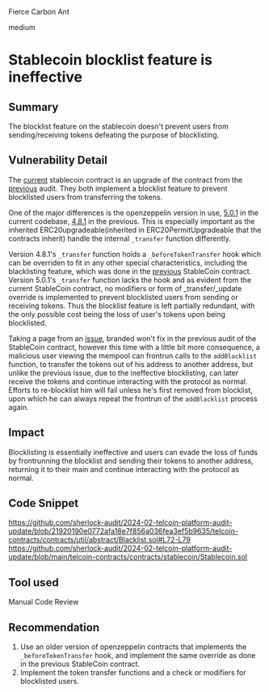 Fierce Carbon Ant

medium

# Stablecoin blocklist feature is ineffective

## Summary
The blocklist feature on the stablecoin doesn't prevent users from sending/receiving tokens defeating the purpose of blocklisting.

## Vulnerability Detail
The [current](https://github.com/sherlock-audit/2024-02-telcoin-platform-audit-update/blob/main/telcoin-contracts/contracts/stablecoin/Stablecoin.sol) stablecoin contract is an upgrade of the contract from the [previous](https://github.com/sherlock-audit/2023-02-telcoin/blob/main/telcoin-audit/contracts/stablecoin/Stablecoin.sol) audit. They both implement a blocklist feature to prevent blocklisted users from transferring the tokens.

One of the major differences is the openzeppelin version in use, [5.0.1](https://github.com/sherlock-audit/2024-02-telcoin-platform-audit-update/blob/21920190e0772afa18e7f856a036fea3ef5b9635/telcoin-contracts/package.json#L30) in the current codebase, [4.8.1](https://github.com/sherlock-audit/2023-02-telcoin/blob/97b2bcd78740a870159b25d2f04806068c1c4c1f/telcoin-audit/package.json#L28) in the previous. This is especially important as the inherited ERC20upgradeable(inherited in ERC20PermitUpgradeable that the contracts inherit) handle the internal `_transfer` function differently.

Version 4.8.1's `_transfer` function holds a `_beforeTokenTransfer` hook which can be overriden to fit in any other special characteristics, including the blacklisting feature, which was done in the [previous](https://github.com/sherlock-audit/2023-02-telcoin/blob/97b2bcd78740a870159b25d2f04806068c1c4c1f/telcoin-audit/contracts/stablecoin/Stablecoin.sol#L192) StableCoin contract. Version 5.0.1's `_transfer` function lacks the hook and as evident from the current StableCoin contract, no modifiers or form of _transfer/_update override is implemented to prevent blocklisted users from sending or receiving tokens. Thus the blocklist feature is left partially redundant, with the only possible cost being the loss of user's tokens upon being blocklisted.

Taking a page from an [issue](https://github.com/sherlock-audit/2023-02-telcoin-judging/issues/43), branded won't fix in the previous audit of the StableCoin contract, however this time with a little bit more consequence, a malicious user viewing the mempool can frontrun calls to the `addBlacklist` function, to transfer the tokens out of his address to another address, but unlike the previous issue, due to the ineffective blocklisting, can later receive the tokens and continue interacting with the protocol as normal. Efforts to re-blocklist him will fail unless he's first removed from blocklist, upon which he can always repeat the frontrun of the `addBlacklist` process again.

## Impact

Blocklisting is essentially ineffective and users can evade the loss of funds by frontrunning the blocklist and sending their tokens to another address, returning it to their main and continue interacting with the protocol as normal.

## Code Snippet
https://github.com/sherlock-audit/2024-02-telcoin-platform-audit-update/blob/21920190e0772afa18e7f856a036fea3ef5b9635/telcoin-contracts/contracts/util/abstract/Blacklist.sol#L72-L79
https://github.com/sherlock-audit/2024-02-telcoin-platform-audit-update/blob/main/telcoin-contracts/contracts/stablecoin/Stablecoin.sol

## Tool used
Manual Code Review

## Recommendation
1. Use an older version of openzeppelin contracts that implements the `_beforeTokenTransfer` hook, and implement the same override as done in the previous StableCoin contract.
2. Implement the token transfer functions and a check or modifiers for blocklisted users.
